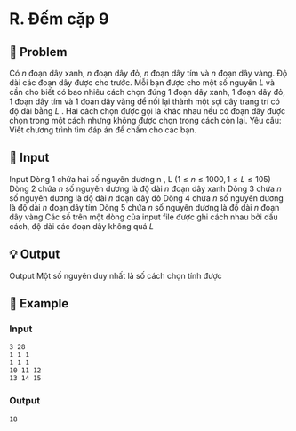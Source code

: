 # R. Đếm cặp 9

## 📖 Problem

Có
$n$
đoạn dây xanh,
$n$
đoạn dây đỏ,
$n$
đoạn dây tím và
$n$
đoạn dây vàng. Độ dài các đoạn dây được cho trước.
Mỗi bạn được cho một số nguyên
$L$
và cần cho biết có bao nhiêu cách chọn đúng
$1$
đoạn dây xanh,
$1$
đoạn dây đỏ,
$1$
đoạn dây tím và
$1$
đoạn dây vàng để nối lại thành một sợi dây trang trí có độ dài bằng
$L$
. Hai cách chọn được gọi là khác nhau nếu có đoạn dây được chọn trong một cách nhưng không được chọn trong cách còn lại.
Yêu cầu: Viết chương trình tìm đáp án để chấm cho các bạn.


## 🧩 Input

Input
Dòng 1 chứa hai số nguyên dương n , L
$(1 ≤n≤ 1000, 1 ≤L≤ 105)$
Dòng 2 chứa
$n$
số nguyên dương là độ dài
$n$
đoạn dây xanh
Dòng 3 chứa
$n$
số nguyên dương là độ dài
$n$
đoạn dây đỏ
Dòng 4 chứa
$n$
số nguyên dương là độ dài
$n$
đoạn dây tím
Dòng 5 chứa
$n$
số nguyên dương là độ dài
$n$
đoạn dây vàng
Các số trên một dòng của input file được ghi cách nhau bởi dấu cách, độ dài các đoạn dây không quá
$L$


## 💡 Output

Output
Một số nguyên duy nhất là số cách chọn tính được


## 🧠 Example

### Input

```text
3 28
1 1 1
1 1 1
10 11 12
13 14 15
```

### Output

```text
18
```


